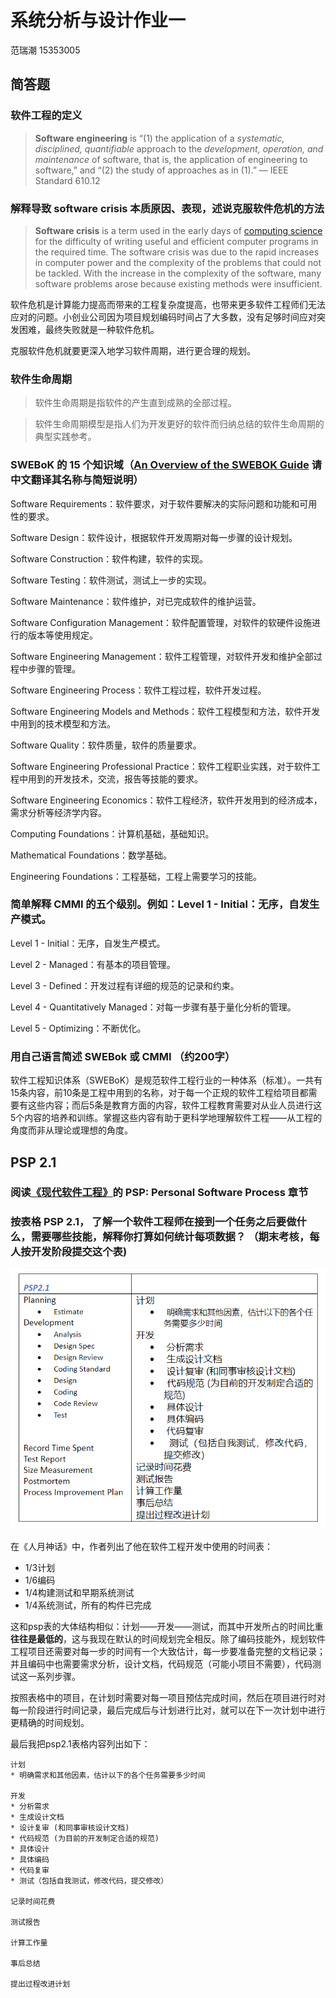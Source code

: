 # 系统分析与设计作业一

范瑞潮 15353005

## 简答题

### **软件工程的定义**

>**Software engineering** is “(1) the application of a _systematic, disciplined, quantifiable_ approach to the _development, operation, and maintenance_ of software, that is, the application of engineering to software,” and “(2) the study of approaches as in (1).” –– IEEE Standard 610.12

### **解释导致 software crisis 本质原因、表现，述说克服软件危机的方法**

>**Software crisis** is a term used in the early days of [computing science](https://en.wikipedia.org/wiki/Computing_science "Computing science") for the difficulty of writing useful and efficient computer programs in the required time. The software crisis was due to the rapid increases in computer power and the complexity of the problems that could not be tackled. With the increase in the complexity of the software, many software problems arose because existing methods were insufficient.

软件危机是计算能力提高而带来的工程复杂度提高，也带来更多软件工程师们无法应对的问题。小创业公司因为项目规划编码时间占了大多数，没有足够时间应对突发困难，最终失败就是一种软件危机。

克服软件危机就要更深入地学习软件周期，进行更合理的规划。

### **软件生命周期**

> 软件生命周期是指软件的产生直到成熟的全部过程。

> 软件生命周期模型是指人们为开发更好的软件而归纳总结的软件生命周期的典型实践参考。

### **SWEBoK 的 15 个知识域（[An Overview of the SWEBOK Guide](https://www.sebokwiki.org/wiki/An_Overview_of_the_SWEBOK_Guide) 请中文翻译其名称与简短说明）**

Software Requirements：软件要求，对于软件要解决的实际问题和功能和可用性的要求。

Software Design：软件设计，根据软件开发周期对每一步骤的设计规划。

Software Construction：软件构建，软件的实现。

Software Testing：软件测试，测试上一步的实现。

Software Maintenance：软件维护，对已完成软件的维护运营。

Software Configuration Management：软件配置管理，对软件的软硬件设施进行的版本等使用规定。

Software Engineering Management：软件工程管理，对软件开发和维护全部过程中步骤的管理。

Software Engineering Process：软件工程过程，软件开发过程。

Software Engineering Models and Methods：软件工程模型和方法，软件开发中用到的技术模型和方法。

Software Quality：软件质量，软件的质量要求。

Software Engineering Professional Practice：软件工程职业实践，对于软件工程中用到的开发技术，交流，报告等技能的要求。

Software Engineering Economics：软件工程经济，软件开发用到的经济成本，需求分析等经济学内容。

Computing Foundations：计算机基础，基础知识。

Mathematical Foundations：数学基础。

Engineering Foundations：工程基础，工程上需要学习的技能。

### **简单解释 CMMI 的五个级别。例如：Level 1 - Initial：无序，自发生产模式。**

Level 1 - Initial：无序，自发生产模式。

Level 2 - Managed：有基本的项目管理。

Level 3 - Defined：开发过程有详细的规范的记录和约束。

Level 4 - Quantitatively Managed：对每一步骤有基于量化分析的管理。

Level 5 - Optimizing：不断优化。

### **用自己语言简述 SWEBok 或 CMMI （约200字）**

软件工程知识体系（SWEBoK）是规范软件工程行业的一种体系（标准）。一共有15条内容，前10条是工程中用到的名称，对于每一个正规的软件工程给项目都需要有这些内容；而后5条是教育方面的内容，软件工程教育需要对从业人员进行这5个内容的培养和训练。掌握这些内容有助于更科学地理解软件工程——从工程的角度而非从理论或理想的角度。

## PSP 2.1

### **阅读[《现代软件工程》](https://www.cnblogs.com/xinz/archive/2011/11/27/2265425.html)的 PSP: Personal Software Process 章节**

### **按表格 PSP 2.1， 了解一个软件工程师在接到一个任务之后要做什么，需要哪些技能，解释你打算如何统计每项数据？ （期末考核，每人按开发阶段提交这个表)**

![psp2.1](psp.PNG)

在《人月神话》中，作者列出了他在软件工程开发中使用的时间表：
* 1/3计划
* 1/6编码
* 1/4构建测试和早期系统测试
* 1/4系统测试，所有的构件已完成

这和psp表的大体结构相似：计划——开发——测试，而其中开发所占的时间比重**往往是最低的**，这与我现在默认的时间规划完全相反。除了编码技能外，规划软件工程项目还需要对每一步的时间有一个大致估计，每一步要准备完整的文档记录；并且编码中也需要需求分析，设计文档，代码规范（可能小项目不需要），代码测试这一系列步骤。

按照表格中的项目，在计划时需要对每一项目预估完成时间，然后在项目进行时对每一阶段进行时间记录，最后完成后与计划进行比对，就可以在下一次计划中进行更精确的时间规划。

最后我把psp2.1表格内容列出如下：

```
计划
* 明确需求和其他因素，估计以下的各个任务需要多少时间

开发
* 分析需求
* 生成设计文档
* 设计复审 (和同事审核设计文档)
* 代码规范 (为目前的开发制定合适的规范)
* 具体设计
* 具体编码
* 代码复审
* 测试（包括自我测试，修改代码，提交修改）

记录时间花费

测试报告

计算工作量

事后总结

提出过程改进计划
```
